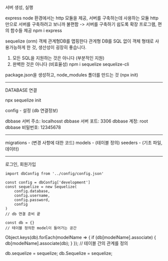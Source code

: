 
서버 생성, 실행

express
node 환경에서는 http 모듈을 제공, 서버를 구축하는데 사용하는 모듈
http 만으로 서버를 구축하려고 보니까 불편함 -> 서버를 구축하기 쉽도록 확장 프로그램, 편의 함수들 제공
npm i express

sequelize (orm)
객체 관계형DB를 맵핑한다
관게형 DB를 SQL 없이 객체 형태로 사용가능하게 한 것, 생산성이 굉장히 좋습니다.

1. 모든 SQL을 지원하는 것은 아니다 (부분적인 지원)
2. 완벽한 것은 아니다 (비효율성)
npm i sequelize sequelize-cli

package.json을 생성하고, node_modules 폴더를 만드는 것
(npx init)

-------------------------------------------------

DATABASE 연결

npx sequelize init

config - 설정 (db 연결정보)

dbbase 서버 주소: localhosst
dbbase 서버 포트: 3306
dbbase 계정: root
dbbase 비밀번호: 12345678

-------------------------------------------------

migrations - (변경 사항에 대한 코드)
models - (테이블 정의)
seeders - (기초 파일, 데이터)

-------------------------------------------------

로그인, 회원가입




```
import dbConfig from '../config/config.json'

const config = dbConfig['development']
const sequelize = new Sequelize(
    config.database,
    config.username,
    config.password,
    config
) 
// db 연결 준비 끝

const db = {}
// 테이블 정의한 model이 들어가는 공간

```

Object.keys(db).forEach(modelName => {
    if (db[modelName].associate) {
        db[modelName].associate(db);
    }
});
// 테이블 간의 관계를 정의

db.sequelize = sequelize;
db.Sequelize = sequelize;